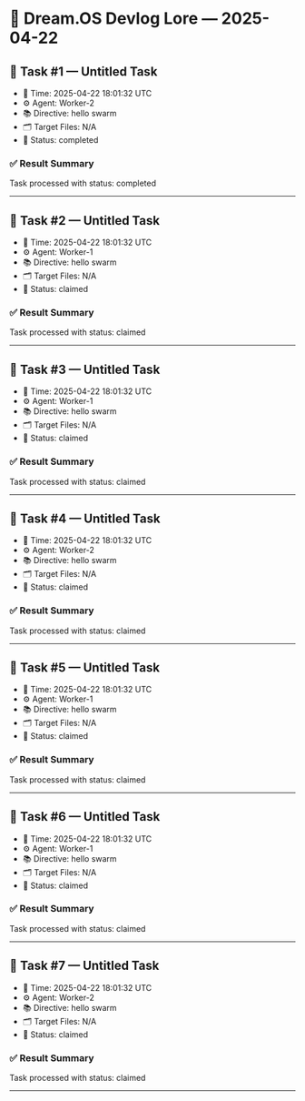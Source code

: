# 🧠 Dream.OS Devlog Lore — 2025-04-22


## 🧩 Task #1 — Untitled Task
- 📅 Time: 2025-04-22 18:01:32 UTC
- ⚙️ Agent: Worker-2
- 📚 Directive: hello swarm
- 🗂️ Target Files: N/A
- 🔄 Status: completed


### ✅ Result Summary
Task processed with status: completed




---

## 🧩 Task #2 — Untitled Task
- 📅 Time: 2025-04-22 18:01:32 UTC
- ⚙️ Agent: Worker-1
- 📚 Directive: hello swarm
- 🗂️ Target Files: N/A
- 🔄 Status: claimed


### ✅ Result Summary
Task processed with status: claimed




---

## 🧩 Task #3 — Untitled Task
- 📅 Time: 2025-04-22 18:01:32 UTC
- ⚙️ Agent: Worker-1
- 📚 Directive: hello swarm
- 🗂️ Target Files: N/A
- 🔄 Status: claimed


### ✅ Result Summary
Task processed with status: claimed




---

## 🧩 Task #4 — Untitled Task
- 📅 Time: 2025-04-22 18:01:32 UTC
- ⚙️ Agent: Worker-2
- 📚 Directive: hello swarm
- 🗂️ Target Files: N/A
- 🔄 Status: claimed


### ✅ Result Summary
Task processed with status: claimed




---

## 🧩 Task #5 — Untitled Task
- 📅 Time: 2025-04-22 18:01:32 UTC
- ⚙️ Agent: Worker-1
- 📚 Directive: hello swarm
- 🗂️ Target Files: N/A
- 🔄 Status: claimed


### ✅ Result Summary
Task processed with status: claimed




---

## 🧩 Task #6 — Untitled Task
- 📅 Time: 2025-04-22 18:01:32 UTC
- ⚙️ Agent: Worker-1
- 📚 Directive: hello swarm
- 🗂️ Target Files: N/A
- 🔄 Status: claimed


### ✅ Result Summary
Task processed with status: claimed




---

## 🧩 Task #7 — Untitled Task
- 📅 Time: 2025-04-22 18:01:32 UTC
- ⚙️ Agent: Worker-2
- 📚 Directive: hello swarm
- 🗂️ Target Files: N/A
- 🔄 Status: claimed


### ✅ Result Summary
Task processed with status: claimed




---
 